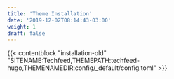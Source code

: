 ```yaml
---
title: 'Theme Installation'
date: '2019-12-02T08:14:43-03:00'
weight: 1
draft: false
---
```


{{< contentblock "installation-old" "SITENAME:Techfeed,THEMEPATH:techfeed-hugo,THEMENAMEDIR:config/_default/config.toml" >}}
